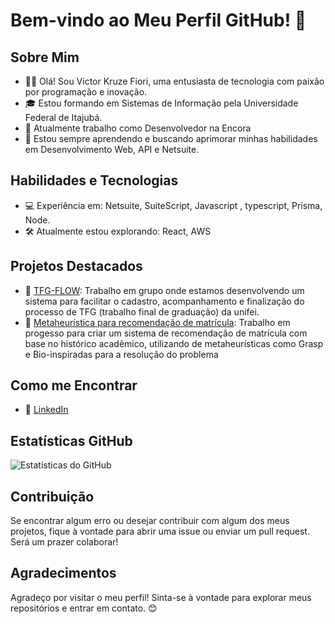 # Bem-vindo ao Meu Perfil GitHub! 👋

## Sobre Mim

- 👩‍💻 Olá! Sou Victor Kruze Fiori, uma entusiasta de tecnologia com paixão por programação e inovação.
- 🎓 Estou formando em Sistemas de Informação pela Universidade Federal de Itajubá.
- 💼 Atualmente trabalho como Desenvolvedor na Encora
- 🌱 Estou sempre aprendendo e buscando aprimorar minhas habilidades em Desenvolvimento Web, API e Netsuite.

## Habilidades e Tecnologias

- 💻 Experiência em: Netsuite, SuiteScript, Javascript , typescript, Prisma, Node.
- 🛠️ Atualmente estou explorando: React, AWS

## Projetos Destacados

- 🌟 [TFG-FLOW](https://github.com/Luiss1569/TFG-Flow): Trabalho em grupo onde estamos desenvolvendo um sistema para facilitar o cadastro, acompanhamento e finalização do processo de TFG (trabalho final de graduação) da unifei.
- 🌟 [Metaheurística para recomendação de matrícula](https://github.com/Kruzefiori/matricula_metaheuristica): Trabalho em progesso para criar um sistema de recomendação de matrícula com base no histórico acadêmico, utilizando de metaheurísticas como Grasp e Bio-inspiradas para a resolução do problema

## Como me Encontrar

- 💼 [LinkedIn](https://www.linkedin.com/in/victor-kruze-fiori-967b0a1ab/)

## Estatísticas GitHub

![Estatísticas do GitHub](https://github-readme-stats.vercel.app/api?username=Kruzefiori&show_icons=true&hide_title=true&count_private=true&hide=prs&theme=radical)

## Contribuição

Se encontrar algum erro ou desejar contribuir com algum dos meus projetos, fique à vontade para abrir uma issue ou enviar um pull request. Será um prazer colaborar!

## Agradecimentos

Agradeço por visitar o meu perfil! Sinta-se à vontade para explorar meus repositórios e entrar em contato. 😊
